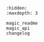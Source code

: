 ```{include} ../README.md

```

```{toctree}
:hidden:
:maxdepth: 3

magic_readme
magic_api
changelog
```
